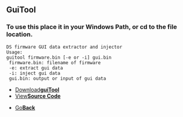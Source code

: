 ## GuiTool

### To use this place it in your Windows Path, or cd to the file location.

```
DS firmware GUI data extractor and injector
Usage:
guitool firmware.bin [-e or -i] gui.bin
 firmware.bin: filename of firmware
 -e: extract gui data
 -i: inject gui data
 gui.bin: output or input of gui data
 ```

<twobutton>
<ul>
  <li><a href="guiTool.exe">Download<strong>guiTool</strong></a></li>
  <li><a href="https://github.com/CTurt/CFW-Suite">View<strong>Source Code</strong></a></li>
  </ul>
  </twobutton>


<onebutton>
<ul>
            <li><a href="../">Go<strong>Back</strong></a></li>
          </ul>
</onebutton>
